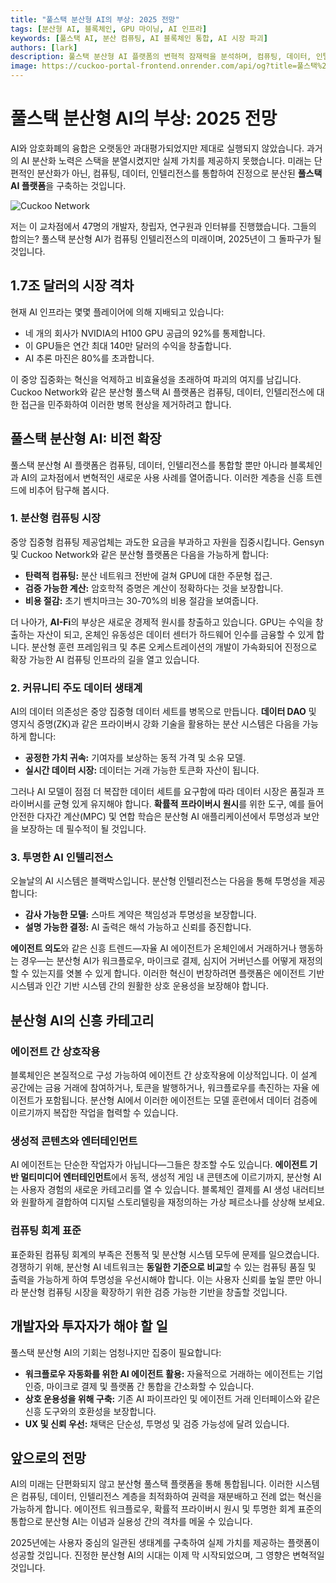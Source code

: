 ```yaml
---
title: "풀스택 분산형 AI의 부상: 2025 전망"
tags: [분산형 AI, 블록체인, GPU 마이닝, AI 인프라]
keywords: [풀스택 AI, 분산 컴퓨팅, AI 블록체인 통합, AI 시장 파괴]
authors: [lark]
description: 풀스택 분산형 AI 플랫폼의 변혁적 잠재력을 분석하며, 컴퓨팅, 데이터, 인텔리전스를 통합하여 중앙 집중식 AI 인프라를 파괴하고 2025년까지 AI 컴퓨테이션에 대한 접근을 민주화할 수 있는 방법을 탐구합니다.
image: https://cuckoo-portal-frontend.onrender.com/api/og?title=풀스택%20분산형%20AI의%20부상%3A%202025%20전망
---
```


# 풀스택 분산형 AI의 부상: 2025 전망

AI와 암호화폐의 융합은 오랫동안 과대평가되었지만 제대로 실행되지 않았습니다. 과거의 AI 분산화 노력은 스택을 분열시켰지만 실제 가치를 제공하지 못했습니다. 미래는 단편적인 분산화가 아닌, 컴퓨팅, 데이터, 인텔리전스를 통합하여 진정으로 분산된 **풀스택 AI 플랫폼**을 구축하는 것입니다.

![Cuckoo Network](https://cuckoo-portal-frontend.onrender.com/api/og?title=풀스택%20분산형%20AI의%20부상%3A%202025%20전망)

저는 이 교차점에서 47명의 개발자, 창립자, 연구원과 인터뷰를 진행했습니다. 그들의 합의는? 풀스택 분산형 AI가 컴퓨팅 인텔리전스의 미래이며, 2025년이 그 돌파구가 될 것입니다.

## 1.7조 달러의 시장 격차

현재 AI 인프라는 몇몇 플레이어에 의해 지배되고 있습니다:

- 네 개의 회사가 NVIDIA의 H100 GPU 공급의 92%를 통제합니다.
- 이 GPU들은 연간 최대 140만 달러의 수익을 창출합니다.
- AI 추론 마진은 80%를 초과합니다.

이 중앙 집중화는 혁신을 억제하고 비효율성을 초래하여 파괴의 여지를 남깁니다. Cuckoo Network와 같은 분산형 풀스택 AI 플랫폼은 컴퓨팅, 데이터, 인텔리전스에 대한 접근을 민주화하여 이러한 병목 현상을 제거하려고 합니다.

## 풀스택 분산형 AI: 비전 확장

풀스택 분산형 AI 플랫폼은 컴퓨팅, 데이터, 인텔리전스를 통합할 뿐만 아니라 블록체인과 AI의 교차점에서 변혁적인 새로운 사용 사례를 열어줍니다. 이러한 계층을 신흥 트렌드에 비추어 탐구해 봅시다.

### **1. 분산형 컴퓨팅 시장**

중앙 집중형 컴퓨팅 제공업체는 과도한 요금을 부과하고 자원을 집중시킵니다. Gensyn 및 Cuckoo Network와 같은 분산형 플랫폼은 다음을 가능하게 합니다:

- **탄력적 컴퓨팅:** 분산 네트워크 전반에 걸쳐 GPU에 대한 주문형 접근.
- **검증 가능한 계산:** 암호학적 증명은 계산이 정확하다는 것을 보장합니다.
- **비용 절감:** 초기 벤치마크는 30-70%의 비용 절감을 보여줍니다.

더 나아가, **AI-Fi**의 부상은 새로운 경제적 원시를 창출하고 있습니다. GPU는 수익을 창출하는 자산이 되고, 온체인 유동성은 데이터 센터가 하드웨어 인수를 금융할 수 있게 합니다. 분산형 훈련 프레임워크 및 추론 오케스트레이션의 개발이 가속화되어 진정으로 확장 가능한 AI 컴퓨팅 인프라의 길을 열고 있습니다.

### **2. 커뮤니티 주도 데이터 생태계**

AI의 데이터 의존성은 중앙 집중형 데이터 세트를 병목으로 만듭니다. **데이터 DAO** 및 영지식 증명(ZK)과 같은 프라이버시 강화 기술을 활용하는 분산 시스템은 다음을 가능하게 합니다:

- **공정한 가치 귀속:** 기여자를 보상하는 동적 가격 및 소유 모델.
- **실시간 데이터 시장:** 데이터는 거래 가능한 토큰화 자산이 됩니다.

그러나 AI 모델이 점점 더 복잡한 데이터 세트를 요구함에 따라 데이터 시장은 품질과 프라이버시를 균형 있게 유지해야 합니다. **확률적 프라이버시 원시**를 위한 도구, 예를 들어 안전한 다자간 계산(MPC) 및 연합 학습은 분산형 AI 애플리케이션에서 투명성과 보안을 보장하는 데 필수적이 될 것입니다.

### **3. 투명한 AI 인텔리전스**

오늘날의 AI 시스템은 블랙박스입니다. 분산형 인텔리전스는 다음을 통해 투명성을 제공합니다:

- **감사 가능한 모델:** 스마트 계약은 책임성과 투명성을 보장합니다.
- **설명 가능한 결정:** AI 출력은 해석 가능하고 신뢰를 증진합니다.

**에이전트 의도**와 같은 신흥 트렌드—자율 AI 에이전트가 온체인에서 거래하거나 행동하는 경우—는 분산형 AI가 워크플로우, 마이크로 결제, 심지어 거버넌스를 어떻게 재정의할 수 있는지를 엿볼 수 있게 합니다. 이러한 혁신이 번창하려면 플랫폼은 에이전트 기반 시스템과 인간 기반 시스템 간의 원활한 상호 운용성을 보장해야 합니다.

## 분산형 AI의 신흥 카테고리

### **에이전트 간 상호작용**

블록체인은 본질적으로 구성 가능하여 에이전트 간 상호작용에 이상적입니다. 이 설계 공간에는 금융 거래에 참여하거나, 토큰을 발행하거나, 워크플로우를 촉진하는 자율 에이전트가 포함됩니다. 분산형 AI에서 이러한 에이전트는 모델 훈련에서 데이터 검증에 이르기까지 복잡한 작업을 협력할 수 있습니다.

### **생성적 콘텐츠와 엔터테인먼트**

AI 에이전트는 단순한 작업자가 아닙니다—그들은 창조할 수도 있습니다. **에이전트 기반 멀티미디어 엔터테인먼트**에서 동적, 생성적 게임 내 콘텐츠에 이르기까지, 분산형 AI는 사용자 경험의 새로운 카테고리를 열 수 있습니다. 블록체인 결제를 AI 생성 내러티브와 원활하게 결합하여 디지털 스토리텔링을 재정의하는 가상 페르소나를 상상해 보세요.

### **컴퓨팅 회계 표준**

표준화된 컴퓨팅 회계의 부족은 전통적 및 분산형 시스템 모두에 문제를 일으켰습니다. 경쟁하기 위해, 분산형 AI 네트워크는 **동일한 기준으로 비교**할 수 있는 컴퓨팅 품질 및 출력을 가능하게 하여 투명성을 우선시해야 합니다. 이는 사용자 신뢰를 높일 뿐만 아니라 분산형 컴퓨팅 시장을 확장하기 위한 검증 가능한 기반을 창출할 것입니다.

## 개발자와 투자자가 해야 할 일

풀스택 분산형 AI의 기회는 엄청나지만 집중이 필요합니다:

- **워크플로우 자동화를 위한 AI 에이전트 활용:** 자율적으로 거래하는 에이전트는 기업 인증, 마이크로 결제 및 플랫폼 간 통합을 간소화할 수 있습니다.
- **상호 운용성을 위해 구축:** 기존 AI 파이프라인 및 에이전트 거래 인터페이스와 같은 신흥 도구와의 호환성을 보장합니다.
- **UX 및 신뢰 우선:** 채택은 단순성, 투명성 및 검증 가능성에 달려 있습니다.

## 앞으로의 전망

AI의 미래는 단편화되지 않고 분산형 풀스택 플랫폼을 통해 통합됩니다. 이러한 시스템은 컴퓨팅, 데이터, 인텔리전스 계층을 최적화하여 권력을 재분배하고 전례 없는 혁신을 가능하게 합니다. 에이전트 워크플로우, 확률적 프라이버시 원시 및 투명한 회계 표준의 통합으로 분산형 AI는 이념과 실용성 간의 격차를 메울 수 있습니다.

2025년에는 사용자 중심의 일관된 생태계를 구축하여 실제 가치를 제공하는 플랫폼이 성공할 것입니다. 진정한 분산형 AI의 시대는 이제 막 시작되었으며, 그 영향은 변혁적일 것입니다.
